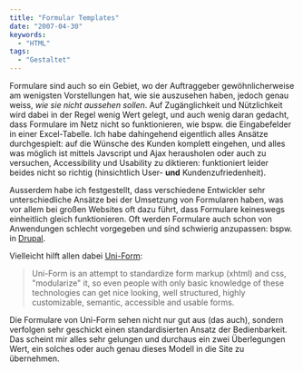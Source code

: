 ```yaml
---
title: "Formular Templates"
date: "2007-04-30"
keywords:
  - "HTML"
tags:
  - "Gestaltet"
---
```


Formulare sind auch so ein Gebiet, wo der Auftraggeber gewöhnlicherweise am wenigsten Vorstellungen hat, wie sie auszusehen haben, jedoch genau weiss, _wie sie nicht aussehen sollen_. Auf Zugänglichkeit und Nützlichkeit wird dabei in der Regel wenig Wert gelegt, und auch wenig daran gedacht, dass Formulare im Netz nicht so funktionieren, wie bspw. die Eingabefelder in einer Excel-Tabelle. Ich habe dahingehend eigentlich alles Ansätze durchgespielt: auf die Wünsche des Kunden komplett eingehen, und alles was möglich ist mittels Javscript und Ajax herausholen oder auch zu versuchen, Accessibility und Usability zu diktieren: funktioniert leider beides nicht so richtig (hinsichtlich User- **und** Kundenzufriedenheit).

Ausserdem habe ich festgestellt, dass verschiedene Entwickler sehr unterschiedliche Ansätze bei der Umsetzung von Formularen haben, was vor allem bei großen Websites oft dazu führt, dass Formulare keineswegs einheitlich gleich funktionieren. Oft werden Formulare auch schon von Anwendungen schlecht vorgegeben und sínd schwierig anzupassen: bspw. in [Drupal](http://www.drupal.org).

Vielleicht hilft allen dabei [Uni-Form](http://dnevnikeklektika.com/uni-form/):

> Uni-Form is an attempt to standardize form markup (xhtml) and css, "modularize" it, so even people with only basic knowledge of these technologies can get nice looking, well structured, highly customizable, semantic, accessible and usable forms.

Die Formulare von Uni-Form sehen nicht nur gut aus (das auch), sondern verfolgen sehr geschickt einen standardisierten Ansatz der Bedienbarkeit. Das scheint mir alles sehr gelungen und durchaus ein zwei Überlegungen Wert, ein solches oder auch genau dieses Modell in die Site zu übernehmen.
